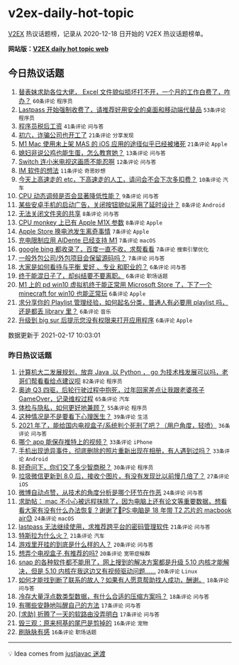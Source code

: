 # v2ex-daily-hot-topic

[V2EX](https://www.v2ex.com/) 热议话题榜，记录从 2020-12-18 日开始的 V2EX 热议话题榜单。

**网站版：[V2EX daily hot topic web](https://realleonardo.github.io/v2ex-daily-hot-topic-web/)**

## 今日热议话题

<!-- TODAY BEGIN -->

1. [替表妹求助各位大佬， Excel 文件貌似损坏打不开，一个月的工作白费了，咋办？](https://www.v2ex.com/t/753658) `60条评论` `程序员`
1. [Lastpass 开始强制收费了，请推荐好用安全的桌面和移动端代替品](https://www.v2ex.com/t/753651) `53条评论` `程序员`
1. [程序员税后工资](https://www.v2ex.com/t/753635) `41条评论` `问与答`
1. [初六，诈骗公司也开工了](https://www.v2ex.com/t/753693) `21条评论` `分享发现`
1. [M1 Mac 使用未上架 MAS 的 iOS 应用的途径似乎已经被堵死](https://www.v2ex.com/t/753655) `21条评论` `Apple`
1. [媳妇非说公鸡也能生蛋，怎么教育她？](https://www.v2ex.com/t/753644) `13条评论` `问与答`
1. [Switch 连小米电视这画质不能忍啊](https://www.v2ex.com/t/753700) `12条评论` `问与答`
1. [IM 软件的想法](https://www.v2ex.com/t/753682) `11条评论` `奇思妙想`
1. [今天上高速走的 etc，下高速走的人工，请问会不会下次多扣费？](https://www.v2ex.com/t/753695) `10条评论` `汽车`
1. [CPU 动态调频是否会显著降低性能？](https://www.v2ex.com/t/753654) `9条评论` `问与答`
1. [某些安卓手机的启动广告，关闭按钮貌似采用了延时设计？](https://www.v2ex.com/t/753680) `8条评论` `Android`
1. [无法关闭文件夹的共享](https://www.v2ex.com/t/753646) `8条评论` `问与答`
1. [CPU monkey 上已有 Apple M1X 参数](https://www.v2ex.com/t/753633) `8条评论` `Apple`
1. [Apple Store 换电池发生离奇事情](https://www.v2ex.com/t/753694) `7条评论` `Apple`
1. [充电限制应用 AlDente 已经支持 M1](https://www.v2ex.com/t/753666) `7条评论` `macOS`
1. [google bing 都收录了，百度一直不收，求帮看看](https://www.v2ex.com/t/753640) `7条评论` `搜索引擎优化`
1. [一般外包公司/外包项目会保留源码吗？](https://www.v2ex.com/t/753634) `7条评论` `问与答`
1. [大家是如何看待与平衡 爱好 、专业 和职业的？](https://www.v2ex.com/t/753703) `6条评论` `问与答`
1. [终于能混日子了，却纠结要不要离职。](https://www.v2ex.com/t/753696) `6条评论` `职场话题`
1. [M1 上的 pd win10 虚拟机终于能正常用 Microsoft Store 了，下了一个 minecraft for win10 也能正常玩](https://www.v2ex.com/t/753678) `6条评论` `Apple`
1. [求分享你的 Playlist 管理经验，如何起名分类，普通人有必要用 playlist 吗，还是都丢 library 里？](https://www.v2ex.com/t/753667) `6条评论` `音乐`
1. [升级到 big sur 后提示您没有权限来打开应用程序](https://www.v2ex.com/t/753664) `6条评论` `Apple`

数据更新于 2021-02-17 10:03:01

<!-- TODAY END -->

### 昨日热议话题

<!-- YESTERDAY BEGIN -->

1. [计算机大二发展规划，放弃 Java ,以 Python ， go 为技术栈发展可以吗，老哥们帮看看给点建议呗](https://www.v2ex.com/t/753564) `82条评论` `程序员`
1. [奥迪 Q3 四驱，后轮行驶过程中抱死，过年回家差点让我跟老婆孩子 GameOver，记录维权过程](https://www.v2ex.com/t/753572) `65条评论` `汽车`
1. [体检与隐私，如何更好地兼顾？](https://www.v2ex.com/t/753499) `55条评论` `程序员`
1. [这种情况是不是要看下心理医生？](https://www.v2ex.com/t/753575) `39条评论` `生活`
1. [2021 年了，能给国内电视盒子/系统判个死刑了吧？（用户角度，轻喷）](https://www.v2ex.com/t/753546) `36条评论` `问与答`
1. [哪个 app 能保存推特上的视频？](https://www.v2ex.com/t/753518) `33条评论` `iPhone`
1. [手机出现诡异事件，彻底删除的照片重新出现在相册，有人遇到过吗？](https://www.v2ex.com/t/753549) `33条评论` `Android`
1. [好奇问下，你们交了多少智商税？](https://www.v2ex.com/t/753566) `30条评论` `程序员`
1. [垃圾微信更新到 8.0 后，接收个图片，有没有发现比以前慢几倍了？](https://www.v2ex.com/t/753540) `27条评论` `iOS`
1. [微博自动点赞，从技术的角度分析是哪个环节在作恶](https://www.v2ex.com/t/753582) `24条评论` `问与答`
1. [求助帖： mac 不小心被远程抹除了，因为电脑上还有论文等重要数据，想看看大家有没有什么办法恢复？谢谢了🙏PS:电脑是 18 年带 T2 芯片的 macbook air😓](https://www.v2ex.com/t/753600) `24条评论` `macOS`
1. [lastpass 无法继续使用，求推荐跨平台的密码管理软件](https://www.v2ex.com/t/753622) `21条评论` `问与答`
1. [特斯拉为什么火？](https://www.v2ex.com/t/753593) `21条评论` `汽车`
1. [游戏里开挂的到底是什么样的人？](https://www.v2ex.com/t/753625) `20条评论` `问与答`
1. [想弄个电视盒子,有推荐的吗?](https://www.v2ex.com/t/753602) `20条评论` `宽带症候群`
1. [snap 的各种软件都不能用了，网上搜到的解决方案都是升级 5.10 内核才能解决，但是 5.10 内核在我这边又有视频驱动问题......](https://www.v2ex.com/t/753592) `20条评论` `Linux`
1. [如何才能找到断了联系的故人？如果有人愿意帮助找人成功，酬谢。](https://www.v2ex.com/t/753624) `18条评论` `问与答`
1. [冷存大量浮点数类型数据，有什么合适的压缩方案吗？](https://www.v2ex.com/t/753590) `18条评论` `问与答`
1. [有哪些安静地叫醒自己的方法](https://www.v2ex.com/t/753605) `17条评论` `问与答`
1. [[求助] 折腾了一天的软路由没弄明白](https://www.v2ex.com/t/753594) `17条评论` `问与答`
1. [毁三观：原来柯基的尾巴是剪掉的](https://www.v2ex.com/t/753603) `16条评论` `宠物`
1. [刷脉脉有感](https://www.v2ex.com/t/753490) `16条评论` `职场话题`

<!-- YESTERDAY END -->

---

💡 Idea comes from [justjavac 迷渡](https://github.com/justjavac/)
